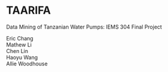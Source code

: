 # TAARIFA
Data Mining of Tanzanian Water Pumps: IEMS 304 Final Project   

Eric Chang   
Mathew Li   
Chen Lin   
Haoyu Wang   
Allie Woodhouse   
